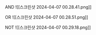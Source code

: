 AND
![[스크린샷 2024-04-07 00.28.41.png]]


OR
![[스크린샷 2024-04-07 00.28.51.png]]


NOT
![[스크린샷 2024-04-07 00.29.18.png]]